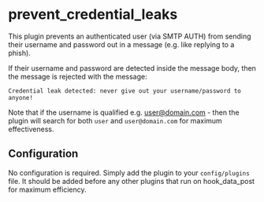 # prevent\_credential\_leaks

This plugin prevents an authenticated user (via SMTP AUTH) from sending
their username and password out in a message (e.g. like replying to a
phish).

If their username and password are detected inside the message body, then
the message is rejected with the message:

`````
Credential leak detected: never give out your username/password to anyone!
`````

Note that if the username is qualified e.g. user@domain.com - then the
plugin will search for both `user` and `user@domain.com` for maximum 
effectiveness.

## Configuration

No configuration is required.  Simply add the plugin to your `config/plugins`
file.  It should be added before any other plugins that run on hook_data_post
for maximum efficiency.
